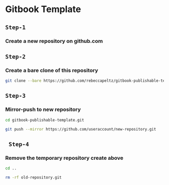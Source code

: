 # Gitbook Template

## `Step-1`
### Create a new repository on github.com  

## `Step-2`
### Create a bare clone of this repository
```bash
git clone --bare https://github.com/rebeccapeltz/gitbook-publishable-template.git
```
## `Step-3`
### Mirror-push to new repository
```bash
cd gitbook-publishable-template.git
```
```bash
git push --mirror https://github.com/useraccount/new-repository.git
```

## ` Step-4`
### Remove the temporary repository create above  
```bash
cd ..
```
```bash 
rm -rf old-repository.git
```